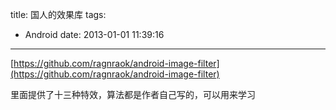 title: 国人的效果库
tags:
  - Android
date: 2013-01-01 11:39:16
---

[https://github.com/ragnraok/android-image-filter](https://github.com/ragnraok/android-image-filter)

里面提供了十三种特效，算法都是作者自己写的，可以用来学习